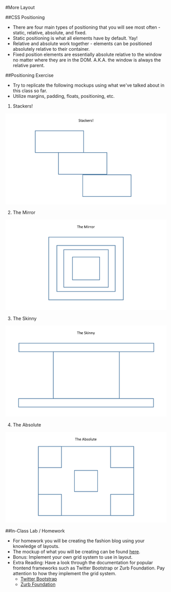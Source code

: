 #More Layout

##CSS Positioning
- There are four main types of positioning that you will see most often - static, relative, absolute, and fixed.
- Static positioning is what all elements have by default. Yay!
- Relative and absolute work together - elements can be positioned absolutely relative to their container.
- Fixed position elements are essentially absolute relative to the window no matter where they are in the DOM. A.K.A. the window is always the relative parent.

##Positioning Exercise
- Try to replicate the following mockups using what we've talked about in this class so far.
- Utilize margins, padding, floats, positioning, etc.

1. Stackers!

![Stackers!](img/stackers.png)

2. The Mirror

![The Mirror](img/the_mirror.png)

3. The Skinny

![The Skinny](img/the_skinny.png)

4. The Absolute

![The Absolute](img/the_absolute.png)

##In-Class Lab / Homework
- For homework you will be creating the fashion blog using your knowledge of layouts.
- The mockup of what you will be creating can be found [here](img/fashion_blog_2.png).
- Bonus: Implement your own grid system to use in layout.
- Extra Reading: Have a look through the documentation for popular frontend frameworks such as Twitter Bootstrap or Zurb Foundation. Pay attention to how they implement the grid system.
	- [Twitter Bootstrap](http://getbootstrap.com/)
	- [Zurb Foundation](http://foundation.zurb.com/)